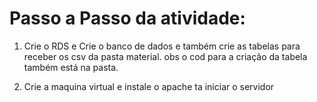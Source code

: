<h1>Passo a Passo da atividade:</h1>

1. Crie o RDS e Crie o banco de dados e também crie as tabelas para receber os csv da pasta material. obs o cod para a criação da tabela também está na pasta.

2. Crie a maquina virtual e instale o apache ta iniciar o servidor
